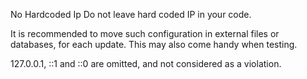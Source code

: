 No Hardcoded Ip
Do not leave hard coded IP in your code.

It is recommended to move such configuration in external files or databases, for each update. 
This may also come handy when testing. 

<?php

// This IPv4 is hardcoded. 
$ip = '183.207.224.50';
// This IPv6 is hardcoded. 
$ip = '2001:0db8:85a3:0000:0000:8a2e:0370:7334';

// This looks like an IP
$thisIsNotAnIP = '213.187.99.50';
$thisIsNotAnIP = '2133:1387:9393:5330';

?>

127.0.0.1, ::1 and ::0 are omitted, and not considered as a violation.

